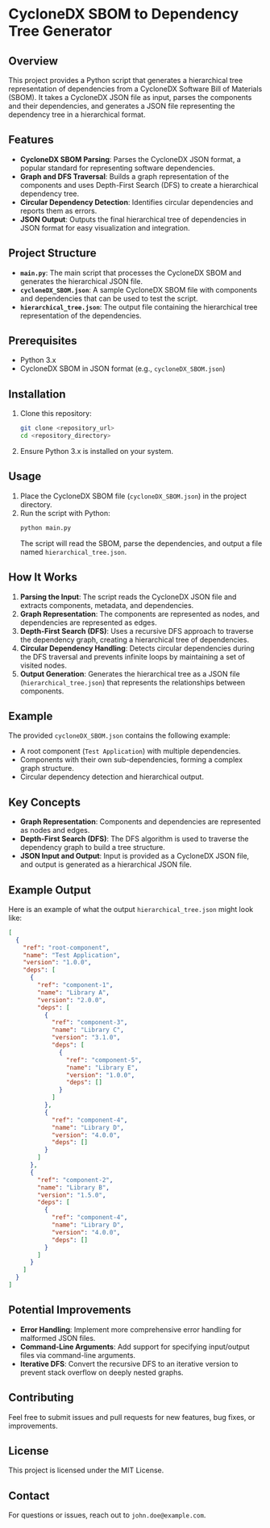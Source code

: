 # CycloneDX SBOM to Dependency Tree Generator

## Overview
This project provides a Python script that generates a hierarchical tree representation of dependencies from a CycloneDX Software Bill of Materials (SBOM). It takes a CycloneDX JSON file as input, parses the components and their dependencies, and generates a JSON file representing the dependency tree in a hierarchical format.

## Features
- **CycloneDX SBOM Parsing**: Parses the CycloneDX JSON format, a popular standard for representing software dependencies.
- **Graph and DFS Traversal**: Builds a graph representation of the components and uses Depth-First Search (DFS) to create a hierarchical dependency tree.
- **Circular Dependency Detection**: Identifies circular dependencies and reports them as errors.
- **JSON Output**: Outputs the final hierarchical tree of dependencies in JSON format for easy visualization and integration.

## Project Structure
- **`main.py`**: The main script that processes the CycloneDX SBOM and generates the hierarchical JSON file.
- **`cycloneDX_SBOM.json`**: A sample CycloneDX SBOM file with components and dependencies that can be used to test the script.
- **`hierarchical_tree.json`**: The output file containing the hierarchical tree representation of the dependencies.

## Prerequisites
- Python 3.x
- CycloneDX SBOM in JSON format (e.g., `cycloneDX_SBOM.json`)

## Installation
1. Clone this repository:
   ```bash
   git clone <repository_url>
   cd <repository_directory>
   ```
2. Ensure Python 3.x is installed on your system.

## Usage
1. Place the CycloneDX SBOM file (`cycloneDX_SBOM.json`) in the project directory.
2. Run the script with Python:
   ```bash
   python main.py
   ```
   The script will read the SBOM, parse the dependencies, and output a file named `hierarchical_tree.json`.

## How It Works
1. **Parsing the Input**: The script reads the CycloneDX JSON file and extracts components, metadata, and dependencies.
2. **Graph Representation**: The components are represented as nodes, and dependencies are represented as edges.
3. **Depth-First Search (DFS)**: Uses a recursive DFS approach to traverse the dependency graph, creating a hierarchical tree of dependencies.
4. **Circular Dependency Handling**: Detects circular dependencies during the DFS traversal and prevents infinite loops by maintaining a set of visited nodes.
5. **Output Generation**: Generates the hierarchical tree as a JSON file (`hierarchical_tree.json`) that represents the relationships between components.

## Example
The provided `cycloneDX_SBOM.json` contains the following example:
- A root component (`Test Application`) with multiple dependencies.
- Components with their own sub-dependencies, forming a complex graph structure.
- Circular dependency detection and hierarchical output.

## Key Concepts
- **Graph Representation**: Components and dependencies are represented as nodes and edges.
- **Depth-First Search (DFS)**: The DFS algorithm is used to traverse the dependency graph to build a tree structure.
- **JSON Input and Output**: Input is provided as a CycloneDX JSON file, and output is generated as a hierarchical JSON file.

## Example Output
Here is an example of what the output `hierarchical_tree.json` might look like:
```json
[
  {
    "ref": "root-component",
    "name": "Test Application",
    "version": "1.0.0",
    "deps": [
      {
        "ref": "component-1",
        "name": "Library A",
        "version": "2.0.0",
        "deps": [
          {
            "ref": "component-3",
            "name": "Library C",
            "version": "3.1.0",
            "deps": [
              {
                "ref": "component-5",
                "name": "Library E",
                "version": "1.0.0",
                "deps": []
              }
            ]
          },
          {
            "ref": "component-4",
            "name": "Library D",
            "version": "4.0.0",
            "deps": []
          }
        ]
      },
      {
        "ref": "component-2",
        "name": "Library B",
        "version": "1.5.0",
        "deps": [
          {
            "ref": "component-4",
            "name": "Library D",
            "version": "4.0.0",
            "deps": []
          }
        ]
      }
    ]
  }
]
```

## Potential Improvements
- **Error Handling**: Implement more comprehensive error handling for malformed JSON files.
- **Command-Line Arguments**: Add support for specifying input/output files via command-line arguments.
- **Iterative DFS**: Convert the recursive DFS to an iterative version to prevent stack overflow on deeply nested graphs.

## Contributing
Feel free to submit issues and pull requests for new features, bug fixes, or improvements.

## License
This project is licensed under the MIT License.

## Contact
For questions or issues, reach out to `john.doe@example.com`.

